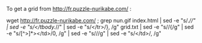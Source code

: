 To get a grid from http://fr.puzzle-nurikabe.com/ :

wget http://fr.puzzle-nurikabe.com/ ;
grep nun.gif index.html | sed -e "s/.*<tbody>//" | sed -e "s/<\/tbody.*//" | sed -e "s/<\/tr>/}, /g" grid.txt | sed -e "s/<tr>/{/g" | sed -e "s/<td>[^>]*><\/td>/0, /g" | sed -e "s/<td>//g" | sed -e "s/<\/td>/, /g"


